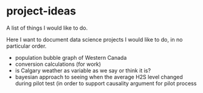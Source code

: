 # project-ideas
A list of things I would like to do.

Here I want to document data science projects I would like to do, in no particular order.

- population bubble graph of Western Canada
- conversion calculations (for work)
- is Calgary weather as variable as we say or think it is?
- bayesian approach to seeing when the average H2S level changed during pilot test (in order to support causality argument for pilot process
